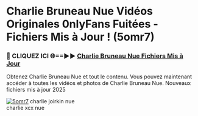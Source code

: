 # Charlie Bruneau Nue Vidéos Originales 0nlyFans Fuitées - Fichiers Mis à Jour ! (5omr7)

<h3>🔴 CLIQUEZ ICI 🌐==►► <a href="https://tinyurl.com/2pmr4ezf" rel="nofollow">Charlie Bruneau Nue Fichiers Mis à Jour</a></h3>

Obtenez Charlie Bruneau Nue et tout le contenu. Vous pouvez maintenant accéder à toutes les vidéos et photos de Charlie Bruneau Nue. Nouveaux fichiers mis à jour 2025

[![5omr7](https://i.imgur.com/6SNvagu.gif)](https://tinyurl.com/2pmr4ezf)
charlie joirkin nue<br>
charlie xcx nue